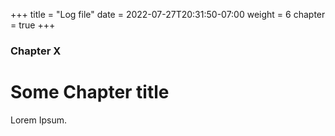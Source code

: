 +++
title = "Log file"
date = 2022-07-27T20:31:50-07:00
weight = 6
chapter = true
+++

### Chapter X

# Some Chapter title

Lorem Ipsum.
